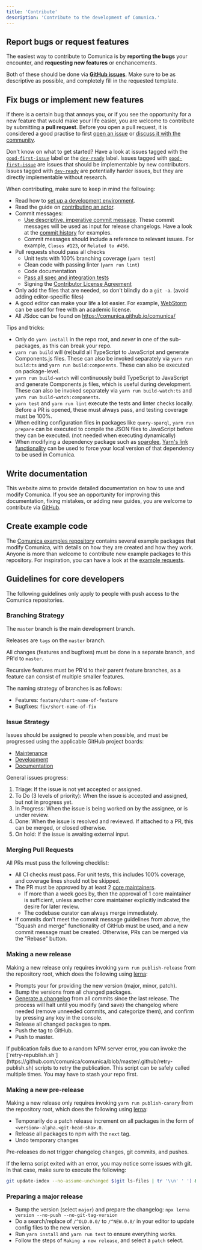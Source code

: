 ```yaml
---
title: 'Contribute'
description: 'Contribute to the development of Comunica.'
---
```


## Report bugs or request features

The easiest way to contribute to Comunica is by **reporting the bugs** your encounter,
and **requesting new features** or enchancements.

Both of these should be done via [**GitHub issues**](https://github.com/comunica/comunica/issues).
Make sure to be as descriptive as possible, and completely fill in the requested template.

## Fix bugs or implement new features

If there is a certain bug that annoys you,
or if you see the opportunity for a new feature that would make your life easier,
you are welcome to contribute by submitting a **pull request**.
Before you open a pull request, it is considered a good practise to first
[open an issue](https://github.com/comunica/comunica/issues) or [discuss it with the community](/ask/).

Don't know on what to get started? Have a look at issues tagged with the [`good-first-issue`](https://github.com/comunica/comunica/issues?q=is%3Aissue+is%3Aopen+label%3Agood-first-issue) label
or the [`dev-ready`](https://github.com/comunica/comunica/issues?q=is%3Aissue+is%3Aopen+label%3Adev-ready) label.
Issues tagged with [`good-first-issue`](https://github.com/comunica/comunica/issues?q=is%3Aissue+is%3Aopen+label%3Agood-first-issue) are issues that should be implementable by new contributors.
Issues tagged with [`dev-ready`](https://github.com/comunica/comunica/issues?q=is%3Aissue+is%3Aopen+label%3Adev-ready) are potentially harder issues, but they are directly implementable without research.

When contributing, make sure to keep in mind the following:
* Read how to [set up a development environment](https://github.com/comunica/comunica#development-setup).
* Read the guide on [contributing an actor](/docs/modify/getting_started/contribute_actor/).
* Commit messages:
  * [Use descriptive, imperative commit message](https://chris.beams.io/posts/git-commit/). These commit messages will be used as input for release changelogs. Have a look at the [commit history](https://github.com/comunica/comunica/commits/master) for examples.
  * Commit messages should include a reference to relevant issues. For example, `Closes #123`, or `Related to #456`.
* Pull requests should pass all checks
    * Unit tests with 100% branching coverage (`yarn test`)
    * Clean code with passing linter (`yarn run lint`)
    * Code documentation
    * [Pass all spec and integration tests](/docs/modify/advanced/testing/)
    * Signing the [Contributor License Agreement](https://cla-assistant.io/comunica/comunica)
* Only add the files that are needed, so don't blindly do a `git -a`. (avoid adding editor-specific files)
* A good editor can make your life a lot easier. For example, [WebStorm](https://www.jetbrains.com/community/education/#students) can be used for free with an academic license.
* All JSdoc can be found on https://comunica.github.io/comunica/

Tips and tricks:
* Only do `yarn install` in the repo root, and *never* in one of the sub-packages, as this can break your repo.
* `yarn run build` will (re)build all TypeScript to JavaScript and generate Components.js files. These can also be invoked separately via `yarn run build:ts` and `yarn run build:components`. These can also be executed on package-level.
* `yarn run build-watch` will continuously build TypeScript to JavaScript and generate Components.js files, which is useful during development. These can also be invoked separately via `yarn run build-watch:ts` and `yarn run build-watch:components`.
* `yarn test` and `yarn run lint` execute the tests and linter checks locally. Before a PR is opened, these must always pass, and testing coverage must be 100%.
* When editing configuration files in packages like `query-sparql`, `yarn run prepare` can be executed to compile the JSON files to JavaScript before they can be executed. (not needed when executing dynamically)
* When modifying a dependency package such as [sparqlee](https://github.com/comunica/sparqlee), [Yarn's link functionality](https://classic.yarnpkg.com/en/docs/cli/link/) can be used to force your local version of that dependency to be used in Comunica.

## Write documentation

This website aims to provide detailed documentation on how to use and modify Comunica.
If you see an opportunity for improving this documentation, fixing mistakes, or adding new guides,
you are welcome to contribute via [GitHub](https://github.com/comunica/website).

## Create example code

The [Comunica examples repository](https://github.com/comunica/examples) contains several example packages that modify Comunica,
with details on how they are created and how they work.
Anyone is more than welcome to contribute new example packages to this repository.
For inspiration, you can have a look at the [example requests](https://github.com/comunica/examples/issues?q=is%3Aissue+is%3Aopen+label%3Aexample-request).

## Guidelines for core developers

The following guidelines only apply to people with push access to the Comunica repositories.

### Branching Strategy

The `master` branch is the main development branch.

Releases are `tags` on the `master` branch.

All changes (features and bugfixes) must be done in a separate branch, and PR'd to `master`.

Recursive features must be PR'd to their parent feature branches, as a feature can consist of multiple smaller features.

The naming strategy of branches is as follows:
* Features: `feature/short-name-of-feature`
* Bugfixes: `fix/short-name-of-fix`

### Issue Strategy

Issues should be assigned to people when possible, and must be progressed using the applicable GitHub project boards:

* [Maintenance](https://github.com/orgs/comunica/projects/2)
* [Development](https://github.com/orgs/comunica/projects/3)
* [Documentation](https://github.com/orgs/comunica/projects/4)

General issues progress:

1. Triage: If the issue is not yet accepted or assigned.
2. To Do (3 levels of priority): When the issue is accepted and assigned, but not in progress yet.
3. In Progress: When the issue is being worked on by the assignee, or is under review.
4. Done: When the issue is resolved and reviewed. If attached to a PR, this can be merged, or closed otherwise.
5. On hold: If the issue is awaiting external input.

### Merging Pull Requests

All PRs must pass the following checklist:

* All CI checks must pass. For unit tests, this includes 100% coverage, and coverage lines should not be skipped.
* The PR must be approved by at least 2 [core maintainers](https://comunica.dev/association/board/).
  * If more than a week goes by, then the approval of 1 core maintainer is sufficient, unless another core maintainer explicitly indicated the desire for later review.
  * The codebase curator can always merge immediately.
* If commits don't meet the commit message guidelines from above, the "Squash and merge" functionality of GitHub must be used, and a new commit message must be created. Otherwise, PRs can be merged via the "Rebase" button.

### Making a new release

Making a new release only requires invoking `yarn run publish-release` from the repository root, which does the following using [lerna](https://github.com/lerna/lerna):

* Prompts your for providing the new version (major, minor, patch).
* Bump the versions from all changed packages.
* [Generate a changelog](https://github.com/rubensworks/manual-git-changelog.js) from all commits since the last release. The process will halt until you modify (and save) the changelog where needed (remove unneeded commits, and categorize them), and confirm by pressing any key in the console. 
* Release all changed packages to npm.
* Push the tag to GitHub.
* Push to master.

<div class="note">
If publication fails due to a random NPM server error,
you can invoke the [`retry-republish.sh`](https://github.com/comunica/comunica/blob/master/.github/retry-publish.sh) scripts to retry the publication.
This script can be safely called multiple times.
You may have to stash your repo first.
</div>

### Making a new pre-release

Making a new release only requires invoking `yarn run publish-canary` from the repository root, which does the following using [lerna](https://github.com/lerna/lerna):

* Temporarily do a patch release increment on all packages in the form of `<version>-alpha.<git-head-sha>.0`.
* Release all packages to npm with the `next` tag.
* Undo temporary changes

Pre-releases do not trigger changelog changes, git commits, and pushes.

If the lerna script exited with an error, you may notice some issues with git. In that case, make sure to execute the following:

```bash
git update-index --no-assume-unchanged $(git ls-files | tr '\\n' ' ') && git checkout .
```

### Preparing a major release

* Bump the version (select `major`) and prepare the changelog: `npx lerna version --no-push --no-git-tag-version`
* Do a search/replace of `/^OLD.0.0/` to `/^NEW.0.0/` in your editor to update config files to the new version.
* Run `yarn install` and `yarn run test` to ensure everything works.
* Follow the steps of `Making a new release`, and select a `patch` select.
